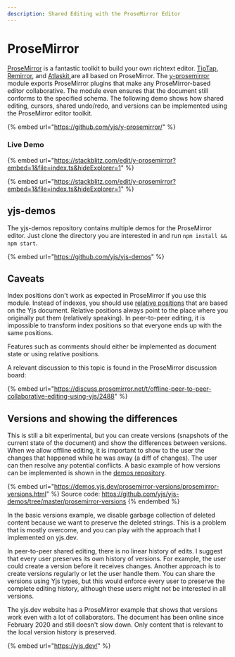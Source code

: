```yaml
---
description: Shared Editing with the ProseMirror Editor
---
```


# ProseMirror

[ProseMirror](https://prosemirror.net) is a fantastic toolkit to build your own richtext editor. [TipTap](broken-reference), [Remirror](remirror.md), and [Atlaskit ](https://atlaskit.atlassian.com/packages/editor/editor-core/example/full-page)are all based on ProseMirror. The [y-prosemirror](https://github.com/yjs/y-prosemirror/) module exports ProseMirror plugins that make any ProseMirror-based editor collaborative. The module even ensures that the document still conforms to the specified schema. The following demo shows how shared editing, cursors, shared undo/redo, and versions can be implemented using the ProseMirror editor toolkit.

{% embed url="https://github.com/yjs/y-prosemirror/" %}

### Live Demo

{% embed url="https://stackblitz.com/edit/y-prosemirror?embed=1&file=index.ts&hideExplorer=1" %}

{% embed url="https://stackblitz.com/edit/y-prosemirror?embed=1&file=index.ts&hideExplorer=1" %}

## yjs-demos

The yjs-demos repository contains multiple demos for the ProseMirror editor. Just clone the directory you are interested in and run `npm install && npm start`.

{% embed url="https://github.com/yjs/yjs-demos" %}

## Caveats

Index positions don't work as expected in ProseMirror if you use this module. Instead of indexes, you should use [relative positions](../../api/relative-positions.md) that are based on the Yjs document. Relative positions always point to the place where you originally put them (relatively speaking). In peer-to-peer editing, it is impossible to transform index positions so that everyone ends up with the same positions.&#x20;

Features such as comments should either be implemented as document state or using relative positions.

A relevant discussion to this topic is found in the ProseMirror discussion board:

{% embed url="https://discuss.prosemirror.net/t/offline-peer-to-peer-collaborative-editing-using-yjs/2488" %}

## Versions and showing the differences

This is still a bit experimental, but you can create versions (snapshots of the current state of the document) and show the differences between versions. When we allow offline editing, it is important to show to the user the changes that happened while he was away (a diff of changes). The user can then resolve any potential conflicts. A basic example of how versions can be implemented is shown in the [demos repository](https://github.com/yjs/yjs-demos/tree/master/prosemirror-versions).

{% embed url="https://demos.yjs.dev/prosemirror-versions/prosemirror-versions.html" %}
Source code: https://github.com/yjs/yjs-demos/tree/master/prosemirror-versions
{% endembed %}

In the basic versions example, we disable garbage collection of deleted content because we want to preserve the deleted strings. This is a problem that is mostly overcome, and you can play with the approach that I implemented on yjs.dev.

In peer-to-peer shared editing, there is no linear history of edits. I suggest that every user preserves its own history of versions. For example, the user could create a version before it receives changes. Another approach is to create versions regularly or let the user handle them. You can share the versions using Yjs types, but this would enforce every user to preserve the complete editing history, although these users might not be interested in all versions.

The yjs.dev website has a ProseMirror example that shows that versions work even with a lot of collaborators. The document has been online since February 2020 and still doesn't slow down. Only content that is relevant to the local version history is preserved.

{% embed url="https://yjs.dev/" %}

